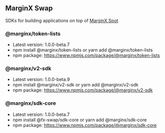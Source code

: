 ## MarginX Swap
SDKs for building applications on top of [MarginX Spot](https://marginx.io/)

### @marginx/token-lists
- Latest version: 1.0.0-beta.7
- npm install @marginx/token-lists or yarn add @marginx/token-lists
- npm package: https://www.npmjs.com/package/@marginx/token-lists

### @marginx/v2-sdk
- Latest version: 1.0.0-beta.9
- npm install @marginx/v2-sdk or yarn add @marginx/v2-sdk
- npm package: https://www.npmjs.com/package/@marginx/v2-sdk

### @marginx/sdk-core
- Latest version: 1.0.0-beta.7
- npm install @fx-swap/sdk-core or yarn add @marginx/sdk-core
- npm package: https://www.npmjs.com/package/@marginx/sdk-core